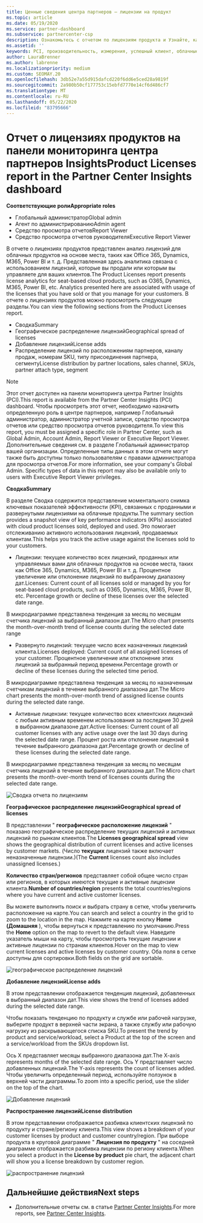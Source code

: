 ```yaml
---
title: Ценные сведения центра партнеров — лицензии на продукт
ms.topic: article
ms.date: 05/19/2020
ms.service: partner-dashboard
ms.subservice: partnercenter-csp
description: Ознакомьтесь с отчетом по лицензиям продукта и Узнайте, как улучшить работу с лицензированными (или доменными) облачными продуктами, которые вы продаете или управляете клиентами.
ms.assetid: ''
keywords: PCI, производительность, измерения, успешный клиент, облачные подписки, аналитика, отчет
author: LauraBrenner
ms.author: labrenne
ms.localizationpriority: medium
ms.custom: SEOMAY.20
ms.openlocfilehash: 3db52e7a55d915dafcd220f6dd6e5ced28a9819f
ms.sourcegitcommit: 2a980b50cf177753c15ebfd7770e14cf6d486cf7
ms.translationtype: MT
ms.contentlocale: ru-RU
ms.lasthandoff: 05/22/2020
ms.locfileid: "83795666"
---
```

# <a name="product-licenses-report-in-the-partner-center-insights-dashboard"></a><span data-ttu-id="a3c12-104">Отчет о лицензиях продуктов на панели мониторинга центра партнеров Insights</span><span class="sxs-lookup"><span data-stu-id="a3c12-104">Product Licenses report in the Partner Center Insights dashboard</span></span>

<span data-ttu-id="a3c12-105">**Соответствующие роли**</span><span class="sxs-lookup"><span data-stu-id="a3c12-105">**Appropriate roles**</span></span>
- <span data-ttu-id="a3c12-106">Глобальный администратор</span><span class="sxs-lookup"><span data-stu-id="a3c12-106">Global admin</span></span>
- <span data-ttu-id="a3c12-107">Агент по администрированию</span><span class="sxs-lookup"><span data-stu-id="a3c12-107">Admin agent</span></span>
- <span data-ttu-id="a3c12-108">Средство просмотра отчетов</span><span class="sxs-lookup"><span data-stu-id="a3c12-108">Report Viewer</span></span>
- <span data-ttu-id="a3c12-109">Средство просмотра отчетов руководителя</span><span class="sxs-lookup"><span data-stu-id="a3c12-109">Executive Report Viewer</span></span>

<span data-ttu-id="a3c12-110">В отчете о лицензиях продуктов представлен анализ лицензий для облачных продуктов на основе места, таких как Office 365, Dynamics, M365, Power BI и т. д. Представленная здесь аналитика связана с использованием лицензий, которые вы продали или которым вы управляете для ваших клиентов.</span><span class="sxs-lookup"><span data-stu-id="a3c12-110">The Product Licenses report presents license analytics for seat-based cloud products, such as O365, Dynamics, M365, Power BI, etc. Analytics presented here are associated with usage of the licenses that you have sold or that you manage for your customers.</span></span> <span data-ttu-id="a3c12-111">В отчете о лицензиях продуктов можно просмотреть следующие разделы.</span><span class="sxs-lookup"><span data-stu-id="a3c12-111">You can view the following sections from the Product Licenses report.</span></span>

- <span data-ttu-id="a3c12-112">Сводка</span><span class="sxs-lookup"><span data-stu-id="a3c12-112">Summary</span></span>
- <span data-ttu-id="a3c12-113">Географическое распределение лицензий</span><span class="sxs-lookup"><span data-stu-id="a3c12-113">Geographical spread of licenses</span></span>
- <span data-ttu-id="a3c12-114">Добавление лицензий</span><span class="sxs-lookup"><span data-stu-id="a3c12-114">License adds</span></span>
- <span data-ttu-id="a3c12-115">Распределение лицензий по расположениям партнеров, каналу продаж, номерам SKU, типу присоединения партнера, сегменту</span><span class="sxs-lookup"><span data-stu-id="a3c12-115">License distribution by partner locations, sales channel, SKUs, partner attach type, segment</span></span>

 > [!NOTE]
 > <span data-ttu-id="a3c12-116">Этот отчет доступен на панели мониторинга центра Partner Insights (PCI).</span><span class="sxs-lookup"><span data-stu-id="a3c12-116">This report is available from the Partner Center Insights (PCI) dashboard.</span></span> <span data-ttu-id="a3c12-117">Чтобы просмотреть этот отчет, необходимо назначить определенную роль в центре партнеров, например Глобальный администратор, администратор учетной записи, средство просмотра отчетов или средство просмотра отчетов руководителя.</span><span class="sxs-lookup"><span data-stu-id="a3c12-117">To view this report, you must be assigned a specific role in Partner Center, such as Global Admin, Account Admin, Report Viewer or Executive Report Viewer.</span></span> <span data-ttu-id="a3c12-118">Дополнительные сведения см. в разделе Глобальный администратор вашей организации. Определенные типы данных в этом отчете могут также быть доступны только пользователям с правами администратора для просмотра отчетов.</span><span class="sxs-lookup"><span data-stu-id="a3c12-118">For more information, see your company's Global Admin. Specific types of data in this report may also be available only to users with Executive Report Viewer privileges.</span></span>

<span data-ttu-id="a3c12-119">**Сводка**</span><span class="sxs-lookup"><span data-stu-id="a3c12-119">**Summary**</span></span>

<span data-ttu-id="a3c12-120">В разделе Сводка содержится представление моментального снимка ключевых показателей эффективности (KPI), связанных с проданными и развернутыми лицензиями на облачные продукты.</span><span class="sxs-lookup"><span data-stu-id="a3c12-120">The summary section provides a snapshot view of key performance indicators (KPIs) associated with cloud product licenses sold, deployed and used.</span></span> <span data-ttu-id="a3c12-121">Это помогает отслеживанию активного использования лицензий, продаваемых клиентам.</span><span class="sxs-lookup"><span data-stu-id="a3c12-121">This helps you track the active usage against the licenses sold to your customers.</span></span>

- <span data-ttu-id="a3c12-122">Лицензии: текущее количество всех лицензий, проданных или управляемых вами для облачных продуктов на основе места, таких как Office 365, Dynamics, M365, Power BI и т. д. Процентное увеличение или отклонение лицензий по выбранному диапазону дат.</span><span class="sxs-lookup"><span data-stu-id="a3c12-122">Licenses: Current count of all licenses sold or managed by you for seat-based cloud products, such as O365, Dynamics, M365, Power BI, etc. Percentage growth or decline of these licenses over the selected date range.</span></span>

<span data-ttu-id="a3c12-123">В микродиаграмме представлена тенденция за месяц по месяцам счетчика лицензий за выбранный диапазон дат.</span><span class="sxs-lookup"><span data-stu-id="a3c12-123">The Micro chart presents the month-over-month trend of license counts during the selected date range</span></span>

- <span data-ttu-id="a3c12-124">Развернуто лицензий: текущее число всех назначенных лицензий клиента.</span><span class="sxs-lookup"><span data-stu-id="a3c12-124">Licenses deployed: Current count of all assigned licenses of your customer.</span></span>
<span data-ttu-id="a3c12-125">Процентное увеличение или отклонение этих лицензий за выбранный период времени.</span><span class="sxs-lookup"><span data-stu-id="a3c12-125">Percentage growth or decline of these licenses during the selected time period.</span></span>

<span data-ttu-id="a3c12-126">В микродиаграмме представлена тенденция за месяц по назначенным счетчикам лицензий в течение выбранного диапазона дат.</span><span class="sxs-lookup"><span data-stu-id="a3c12-126">The Micro chart presents the month-over-month trend of assigned license counts during the selected date range.</span></span>

- <span data-ttu-id="a3c12-127">Активные лицензии: текущее количество всех клиентских лицензий с любым активным временем использования за последние 30 дней в выбранном диапазоне дат.</span><span class="sxs-lookup"><span data-stu-id="a3c12-127">Active licenses: Current count of all customer licenses with any active usage over the last 30 days during the selected date range.</span></span>
<span data-ttu-id="a3c12-128">Процент роста или отклонение лицензий в течение выбранного диапазона дат.</span><span class="sxs-lookup"><span data-stu-id="a3c12-128">Percentage growth or decline of these licenses during the selected date range.</span></span>

<span data-ttu-id="a3c12-129">В микродиаграмме представлена тенденция за месяц по месяцам счетчика лицензий в течение выбранного диапазона дат.</span><span class="sxs-lookup"><span data-stu-id="a3c12-129">The Micro chart presents the month-over-month trend of licenses counts during the selected date range.</span></span>

![Сводка отчета по лицензиям](images/pci/pci_licenses_report_summary_1.png)

<span data-ttu-id="a3c12-131">**Географическое распределение лицензий**</span><span class="sxs-lookup"><span data-stu-id="a3c12-131">**Geographical spread of licenses**</span></span>

<span data-ttu-id="a3c12-132">В представлении " **географическое расположение лицензий** " показано географическое распределение текущих лицензий и активных лицензий по рынкам клиентов.</span><span class="sxs-lookup"><span data-stu-id="a3c12-132">The **Licenses geographical spread** view shows the geographical distribution of current licenses and active licenses by customer markets.</span></span> <span data-ttu-id="a3c12-133">(Число **текущих** лицензий также включает неназначенные лицензии.)</span><span class="sxs-lookup"><span data-stu-id="a3c12-133">(The **Current** licenses count also includes unassigned licenses.)</span></span>

<span data-ttu-id="a3c12-134">**Количество стран/регионов** представляет собой общее число стран или регионов, в которых имеются текущие и активные лицензии клиента.</span><span class="sxs-lookup"><span data-stu-id="a3c12-134">**Number of countries/region** presents the total countries/regions where you have current and active customer licenses.</span></span>

<span data-ttu-id="a3c12-135">Вы можете выполнить поиск и выбрать страну в сетке, чтобы увеличить расположение на карте.</span><span class="sxs-lookup"><span data-stu-id="a3c12-135">You can search and select a country in the grid to zoom to the location in the map.</span></span> <span data-ttu-id="a3c12-136">Нажмите на карте кнопку **Home (Домашняя** ), чтобы вернуться к представлению по умолчанию.</span><span class="sxs-lookup"><span data-stu-id="a3c12-136">Press the **Home** option on the map to revert to the default view.</span></span> <span data-ttu-id="a3c12-137">Наведите указатель мыши на карту, чтобы просмотреть текущие лицензии и активные лицензии по странам клиентов.</span><span class="sxs-lookup"><span data-stu-id="a3c12-137">Hover on the map to view current licenses and active licenses by customer country.</span></span> <span data-ttu-id="a3c12-138">Оба поля в сетке доступны для сортировки.</span><span class="sxs-lookup"><span data-stu-id="a3c12-138">Both fields on the grid are sortable.</span></span>

![географическое распределение лицензий](images/pci/pci_licenses_report_geo_spread_2.png)

<span data-ttu-id="a3c12-140">**Добавление лицензий**</span><span class="sxs-lookup"><span data-stu-id="a3c12-140">**License adds**</span></span>

<span data-ttu-id="a3c12-141">В этом представлении отображается тенденция лицензий, добавленных в выбранный диапазон дат.</span><span class="sxs-lookup"><span data-stu-id="a3c12-141">This view shows the trend of licenses added during the selected date range.</span></span> 

<span data-ttu-id="a3c12-142">Чтобы показать тенденцию по продукту и службе или рабочей нагрузке, выберите продукт в верхней части экрана, а также службу или рабочую нагрузку из раскрывающегося списка SKU.</span><span class="sxs-lookup"><span data-stu-id="a3c12-142">To present the trend by product and service/workload, select a Product at the top of the screen and a service/workload from the SKUs dropdown list.</span></span>

<span data-ttu-id="a3c12-143">Ось X представляет месяцы выбранного диапазона дат.</span><span class="sxs-lookup"><span data-stu-id="a3c12-143">The X-axis represents months of the selected date range.</span></span> <span data-ttu-id="a3c12-144">Ось Y представляет число добавленных лицензий.</span><span class="sxs-lookup"><span data-stu-id="a3c12-144">The Y-axis represents the count of licenses added.</span></span> <span data-ttu-id="a3c12-145">Чтобы увеличить определенный период, используйте ползунок в верхней части диаграммы.</span><span class="sxs-lookup"><span data-stu-id="a3c12-145">To zoom into a specific period, use the slider on the top of the chart.</span></span>

![Добавление лицензий](images/pci/pci_licenses_report_license_adds_3.png)

<span data-ttu-id="a3c12-147">**Распространение лицензий**</span><span class="sxs-lookup"><span data-stu-id="a3c12-147">**License distribution**</span></span>

<span data-ttu-id="a3c12-148">В этом представлении отображается разбивка клиентских лицензий по продукту и стране/региону клиента.</span><span class="sxs-lookup"><span data-stu-id="a3c12-148">This view shows a breakdown of your customer licenses by product and customer country/region.</span></span> <span data-ttu-id="a3c12-149">При выборе продукта в круговой диаграмме " **Лицензия по продукту** " на соседней диаграмме отображается разбивка лицензии по региону клиента.</span><span class="sxs-lookup"><span data-stu-id="a3c12-149">When you select a product in the **License by product** pie chart, the adjacent chart will show you a license breakdown by customer region.</span></span>

![распространение лицензий](images/pci/pci_licenses_report_license_distrib_4.png)

## <a name="next-steps"></a><span data-ttu-id="a3c12-151">Дальнейшие действия</span><span class="sxs-lookup"><span data-stu-id="a3c12-151">Next steps</span></span>

- <span data-ttu-id="a3c12-152">Дополнительные отчеты см. в статье [Partner Center Insights](partner-center-insights.md).</span><span class="sxs-lookup"><span data-stu-id="a3c12-152">For more reports, see [Partner Center Insights](partner-center-insights.md).</span></span>
